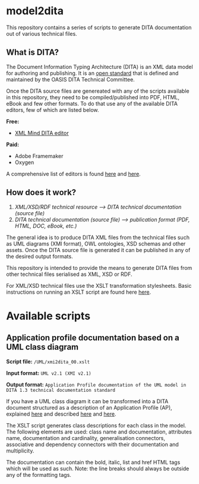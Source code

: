 # model2dita
This repository contains a series of scripts to generate DITA documentation out of various technical files.

## What is DITA?

The Document Information Typing Architecture (DITA) is an XML data model for authoring and publishing. It is an [open standard](http://docs.oasis-open.org/dita/dita/v1.3/dita-v1.3-part3-all-inclusive.html) that is defined and maintained by the OASIS DITA Technical Committee.

Once the DITA source files are genereated with any of the scripts available in this repository, they need to be compiled/published into PDF, HTML, eBook and few other formats. To do that use any of the available DITA editors, few of which are listed below.

**Free:** 

* [XML Mind DITA editor](https://www.xmlmind.com/xmleditor/dita_editor.html)

**Paid:**

* Adobe Framemaker
* Oxygen

A comprehensive list of editors is found [here](https://www.dita-ot.org/) and [here](http://www.ditawriter.com/list-of-dita-optimized-editors/). 

## How does it work? 

1. _XML/XSD/RDF technical resource --> DITA technical documentation (source file)_
1. _DITA technical documentation (source file) --> publication format (PDF, HTML, DOC, eBook, etc.)_

The general idea is to produce DITA XML files from the technical files such as UML diagrams (XMI format), OWL ontologies, XSD schemas and other assets. Once the DITA source file is generated it can be published in any of the desired output formats. 

This repository is intended to provide the means to generate DITA files from other technical files serialised as XML, XSD or RDF. 

For XML/XSD technical files use the XSLT transformation stylesheets. Basic instructions on running an XSLT script are found here [here](https://www.loc.gov/ead/XSLTbasics.pdf).

# Available scripts 

## Application profile documentation based on a UML class diagram

**Script file:** 
`/UML/xmi2dita_00.xslt`

**Input format:**
`UML v2.1 (XMI v2.1)`  

**Output format:**
`Application Profile documentation of the UML model in DITA 1.3 technical documentation standard`

If you have a UML class diagram it can be transformed into a DITA document structured as a description of an Application Profile (AP), explained [here](http://www.ariadne.ac.uk/issue/25/app-profiles/) and described [here](http://www.dublincore.org/specifications/dublin-core/profile-guidelines/) and [here](http://www.dublincore.org/specifications/dublin-core/application-profile-guidelines/). 

The XSLT script generates class descriptions for each class in the model. The following elements are used: class name and documentation, attributes name, documentation and cardinality, generalisation connectors, associative and dependency connectors with their documentation and multiplicity. 

The documentation can contain the bold, italic, list and href HTML tags which will be used as such. 
Note: the line breaks should always be outside any of the formatting tags.
  

